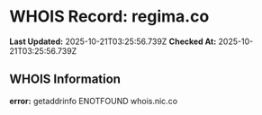 # WHOIS Record: regima.co

**Last Updated:** 2025-10-21T03:25:56.739Z
**Checked At:** 2025-10-21T03:25:56.739Z

## WHOIS Information

**error:** getaddrinfo ENOTFOUND whois.nic.co


